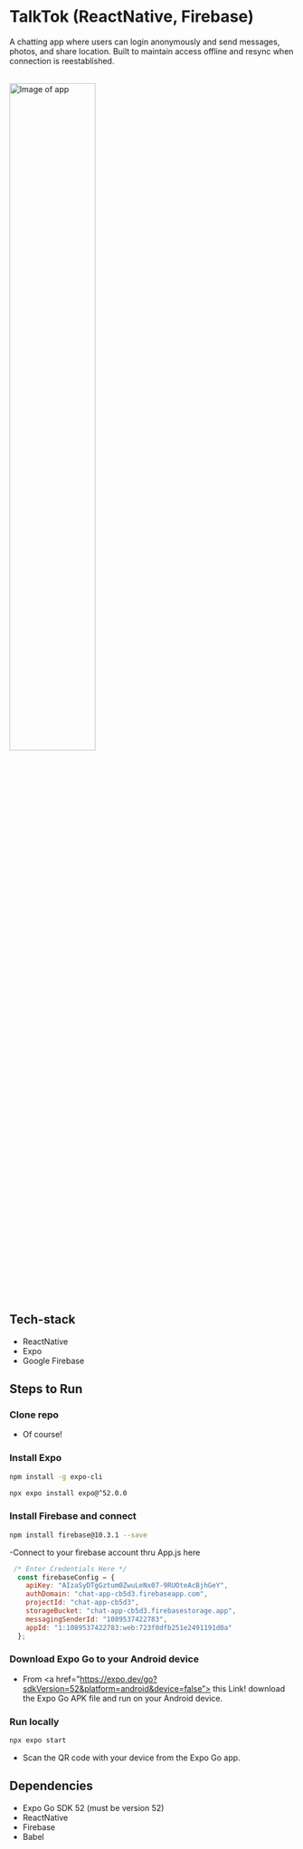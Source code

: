 # TalkTok (ReactNative, Firebase)
A chatting app where users can login anonymously and send messages, photos, and share location. Built to maintain access offline and resync when connection is reestablished. 
<br>
<br>

<img src="https://github.com/user-attachments/assets/42adaf5f-b278-4650-a6f5-b60d50e7ee4f" width=55% alt="Image of app"> 

## Tech-stack
- ReactNative
- Expo
- Google Firebase

## Steps to Run 

### Clone repo
- Of course!
### Install Expo
```sh
npm install -g expo-cli
```
```sh
npx expo install expo@^52.0.0 
```
### Install Firebase and connect
```sh
npm install firebase@10.3.1 --save
```
-Connect to your firebase account thru App.js here
```js
 /* Enter Credentials Here */
  const firebaseConfig = {
    apiKey: "AIzaSyDTgGztum0ZwuLeNx07-9RUOteAcBjhGeY",
    authDomain: "chat-app-cb5d3.firebaseapp.com",
    projectId: "chat-app-cb5d3",
    storageBucket: "chat-app-cb5d3.firebasestorage.app",
    messagingSenderId: "1089537422783",
    appId: "1:1089537422783:web:723f0dfb251e2491191d0a"
  };
```

### Download Expo Go to your Android device
- From <a href=”https://expo.dev/go?sdkVersion=52&platform=android&device=false”> this Link!</a> download the Expo Go APK file and run on your Android device.

### Run locally
```sh
npx expo start
```
- Scan the QR code with your device from the Expo Go app.

## Dependencies
- Expo Go SDK 52 (must be version 52)
- ReactNative
- Firebase
- Babel
